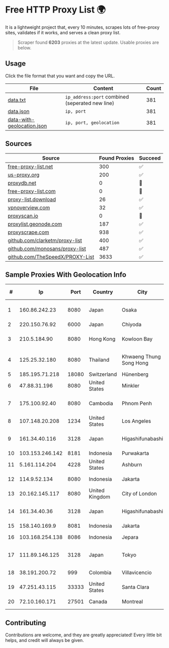 
# Free HTTP Proxy List 🌍

It is a lightweight project that, every 10 minutes, scrapes lots of free-proxy sites, validates if it works, and serves a clean proxy list.


> Scraper found **6203** proxies at the latest update. Usable proxies are below.

## Usage

Click the file format that you want and copy the URL.


|File|Content|Count|
|----|-------|-----|
|[data.txt](https://raw.githubusercontent.com/themiralay/Proxy-List-World/master/data.txt)|`ip_address:port` combined (seperated new line)|381|
|[data.json](https://raw.githubusercontent.com/themiralay/Proxy-List-World/master/data.json)|`ip, port`|381|
|[data-with-geolocation.json](https://raw.githubusercontent.com/themiralay/Proxy-List-World/master/data-with-geolocation.json)|`ip, port, geolocation`|381|

## Sources

|Source|Found Proxies|Succeed|
|------|-------------|-------|
|[free-proxy-list.net](https://free-proxy-list.net)|300|✅|
|[us-proxy.org](https://www.us-proxy.org)|200|✅|
|[proxydb.net](http://proxydb.net)|0|🚫|
|[free-proxy-list.com](https://free-proxy-list.com/?page=&port=&type%5B%5D=http&type%5B%5D=https&up_time=0&search=Search)|0|🚫|
|[proxy-list.download](https://www.proxy-list.download/HTTP)|26|✅|
|[vpnoverview.com](https://vpnoverview.com/privacy/anonymous-browsing/free-proxy-servers)|32|✅|
|[proxyscan.io](https://www.proxyscan.io)|0|🚫|
|[proxylist.geonode.com](https://proxylist.geonode.com/api/proxy-list?limit=300&page=1&sort_by=lastChecked&sort_type=desc&protocols=http,https)|187|✅|
|[proxyscrape.com](https://api.proxyscrape.com/v2/?request=displayproxies&protocol=http&timeout=10000&country=all&ssl=all&anonymity=all)|938|✅|
|[github.com/clarketm/proxy-list](https://raw.githubusercontent.com/clarketm/proxy-list/master/proxy-list-raw.txt)|400|✅|
|[github.com/monosans/proxy-list](https://raw.githubusercontent.com/monosans/proxy-list/main/proxies/http.txt)|487|✅|
|[github.com/TheSpeedX/PROXY-List](https://raw.githubusercontent.com/TheSpeedX/PROXY-List/master/http.txt)|3633|✅|


## Sample Proxies With Geolocation Info

|#|Ip|Port|Country|City|Internet Service Provider|
|-|--|----|-------|----|-------------------------|
|1|160.86.242.23|8080|Japan|Osaka|Sony Network Communications Inc|
|2|220.150.76.92|6000|Japan|Chiyoda|FreeBit Co., Ltd.|
|3|210.5.184.90|8080|Hong Kong|Kowloon Bay|HKBN Enterprise Solutions HK Limited|
|4|125.25.32.180|8080|Thailand|Khwaeng Thung Song Hong|TOT Public Company Limited|
|5|185.195.71.218|18080|Switzerland|Hünenberg|Datasource AG|
|6|47.88.31.196|8080|United States|Minkler|Alibaba.com LLC|
|7|175.100.92.40|8080|Cambodia|Phnom Penh|VIETTEL (CAMBODIA) PTE., LTD|
|8|107.148.20.208|1234|United States|Los Angeles|PEG TECH INC|
|9|161.34.40.116|3128|Japan|Higashifunabashi|NTT PC Communications, Inc.|
|10|103.153.246.142|8181|Indonesia|Purwakarta|PRIMAHOME|
|11|5.161.114.204|4228|United States|Ashburn|Hetzner Online GmbH|
|12|114.9.52.134|8080|Indonesia|Jakarta|PT. INDOSAT Tbk|
|13|20.162.145.117|8080|United Kingdom|City of London|Microsoft Corporation|
|14|161.34.40.36|3128|Japan|Higashifunabashi|NTT PC Communications, Inc.|
|15|158.140.169.9|8081|Indonesia|Jakarta|MYREPUBLIC|
|16|103.168.254.138|8086|Indonesia|Jepara|PT Fahasa Tri Data|
|17|111.89.146.125|3128|Japan|Tokyo|NTT PC Communications, Inc.|
|18|38.191.200.72|999|Colombia|Villavicencio|Cogent Communications|
|19|47.251.43.115|33333|United States|Santa Clara|Alibaba Cloud LLC|
|20|72.10.160.171|27501|Canada|Montreal|GloboTech Communications|



## Contributing

Contributions are welcome, and they are greatly appreciated! Every
little bit helps, and credit will always be given.


